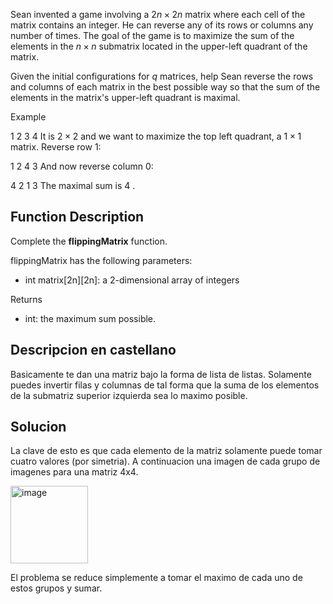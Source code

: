 Sean invented a game involving a $2n \times 2n$ matrix where each cell of the matrix contains an integer. He can reverse any of its rows or columns any number of times. The goal of the game is to maximize the sum of the elements in the $n \times n$ submatrix located in the upper-left quadrant of the matrix.

Given the initial configurations for $q$ matrices, help Sean reverse the rows and columns of each matrix in the best possible way so that the sum of the elements in the matrix's upper-left quadrant is maximal.

Example

1 2
3 4
It is $2 \times 2$ and we want to maximize the top left quadrant, a $1 \times 1$ matrix. Reverse row $1$:

1 2
4 3
And now reverse column $0$:

4 2
1 3
The maximal sum is $4$ .

## Function Description

Complete the <b>flippingMatrix</b> function.

flippingMatrix has the following parameters:
- int matrix[2n][2n]: a 2-dimensional array of integers

Returns
- int: the maximum sum possible.

## Descripcion en castellano

Basicamente te dan una matriz bajo la forma de lista de listas. Solamente puedes
invertir filas y columnas de tal forma que la suma de los elementos de la submatriz superior izquierda sea lo
maximo posible. 

## Solucion
La clave de esto es que cada elemento de la matriz solamente puede tomar cuatro valores (por simetria). A continuacion una imagen de cada grupo de
imagenes para una matriz 4x4. 

<img width="124" alt="image" src="https://user-images.githubusercontent.com/66468392/206850979-1daa065f-78e4-40b5-9a83-c67aed7b7531.png">

El problema se reduce simplemente a tomar el maximo de cada uno de estos grupos y sumar. 



